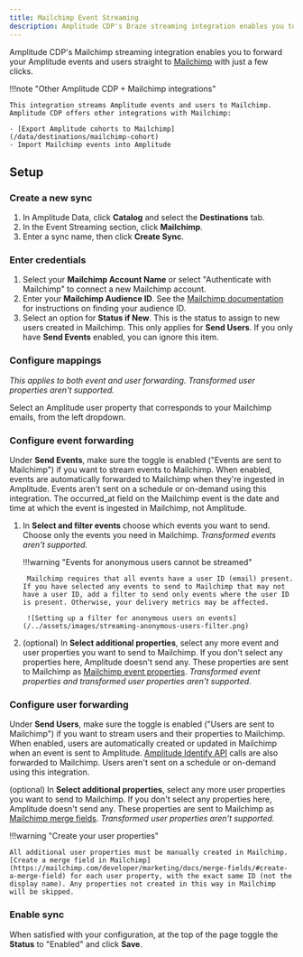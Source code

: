 ```yaml
---
title: Mailchimp Event Streaming
description: Amplitude CDP's Braze streaming integration enables you to forward your Amplitude events and users straight to Mailchimp with just a few clicks.
---
```


Amplitude CDP's Mailchimp streaming integration enables you to forward your Amplitude events and users straight to [Mailchimp](https://www.mailchimp.com/) with just a few clicks.

!!!note "Other Amplitude CDP + Mailchimp integrations"

    This integration streams Amplitude events and users to Mailchimp. Amplitude CDP offers other integrations with Mailchimp:

    - [Export Amplitude cohorts to Mailchimp](/data/destinations/mailchimp-cohort)
    - Import Mailchimp events into Amplitude

## Setup

### Create a new sync

1. In Amplitude Data, click **Catalog** and select the **Destinations** tab.
2. In the Event Streaming section, click **Mailchimp**.
3. Enter a sync name, then click **Create Sync**.

### Enter credentials

1. Select your **Mailchimp Account Name** or select "Authenticate with Mailchimp" to connect a new Mailchimp account.
2. Enter your **Mailchimp Audience ID**. See the [Mailchimp documentation](https://mailchimp.com/help/find-audience-id/) for instructions on finding your audience ID.
3. Select an option for **Status if New**. This is the status to assign to new users created in Mailchimp. This only applies for **Send Users**. If you only have **Send Events** enabled, you can ignore this item.

### Configure mappings

_This applies to both event and user forwarding. Transformed user properties aren't supported._

Select an Amplitude user property that corresponds to your Mailchimp emails, from the left dropdown.

### Configure event forwarding

Under **Send Events**, make sure the toggle is enabled ("Events are sent to Mailchimp") if you want to stream events to Mailchimp. When enabled, events are automatically forwarded to Mailchimp when they're ingested in Amplitude. Events aren't sent on a schedule or on-demand using this integration. The occurred_at field on the Mailchimp event is the date and time at which the event is ingested in Mailchimp, not Amplitude.

1. In **Select and filter events** choose which events you want to send. Choose only the events you need in Mailchimp. _Transformed events aren't supported._

    !!!warning "Events for anonymous users cannot be streamed"

        Mailchimp requires that all events have a user ID (email) present. If you have selected any events to send to Mailchimp that may not have a user ID, add a filter to send only events where the user ID is present. Otherwise, your delivery metrics may be affected.

        ![Setting up a filter for anonymous users on events](/../assets/images/streaming-anonymous-users-filter.png)

2. (optional) In **Select additional properties**, select any more event and user properties you want to send to Mailchimp. If you don't select any properties here, Amplitude doesn't send any. These properties are sent to Mailchimp as [Mailchimp event properties](https://mailchimp.com/developer/marketing/api/list-member-events/add-event/). _Transformed event properties and transformed user properties aren't supported._

### Configure user forwarding

Under **Send Users**, make sure the toggle is enabled ("Users are sent to Mailchimp") if you want to stream users and their properties to Mailchimp. When enabled, users are automatically created or updated in Mailchimp when an event is sent to Amplitude. [Amplitude Identify API](https://www.docs.developers.amplitude.com/analytics/apis/identify-api/) calls are also forwarded to Mailchimp. Users aren't sent on a schedule or on-demand using this integration.

(optional) In **Select additional properties**, select any more user properties you want to send to Mailchimp. If you don't select any properties here, Amplitude doesn't send any. These properties are sent to Mailchimp as [Mailchimp merge fields](https://mailchimp.com/developer/marketing/docs/merge-fields/). _Transformed user properties aren't supported._

!!!warning "Create your user properties"

    All additional user properties must be manually created in Mailchimp. [Create a merge field in Mailchimp](https://mailchimp.com/developer/marketing/docs/merge-fields/#create-a-merge-field) for each user property, with the exact same ID (not the display name). Any properties not created in this way in Mailchimp will be skipped.

### Enable sync

When satisfied with your configuration, at the top of the page toggle the **Status** to "Enabled" and click **Save**.

